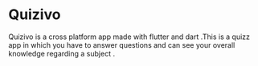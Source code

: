 # Quizivo

Quizivo is a cross platform app made with flutter and dart .This is a quizz app in which you have to answer questions and can see your overall knowledge regarding a subject .


